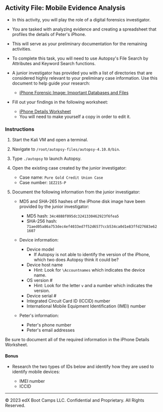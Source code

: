 ## Activity File: Mobile Evidence Analysis
 
- In this activity, you will play the role of a digital forensics investigator.
 
- You are tasked with analyzing evidence and creating a spreadsheet that profiles the details of Peter's iPhone.
 
- This will serve as your preliminary documentation for the remaining activities.
 
- To complete this task, you will need to use Autopsy's File Search by Attributes and Keyword Search functions.
 
- A junior investigator has provided you with a list of directories that are considered highly relevant to your preliminary case information. Use this document to help guide your research:

  - [iPhone Forensic Image: Important Databases and Files](https://docs.google.com/document/d/1MN4aTz8qsPh1SayR9LWKVNIGndLcSVrg1SPHj4NtVLs/edit)
 
- Fill out your findings in the following worksheet: 
  - [iPhone Details Worksheet](https://docs.google.com/document/d/1JWb0TA0Lw0AD4MM9fvbaVQAgCvA_Fkz7cgWocBTJot0/edit)
  - You will need to make yourself a copy in order to edit it.  

### Instructions

1. Start the Kali VM and open a terminal.

2. Navigate to `/root/autopsy-files/autopsy-4.10.0/bin`.
 
3. Type `./autopsy` to launch Autopsy.
 
4. Open the existing case created by the junior investigator:
 
    - Case name: `Pure Gold Credit Union Case`
    - Case number: `1EZ215-P`
  
5. Document the following information from the junior investigator:
  
    - MD5 and SHA-265 hashes of the iPhone disk image have been provided by the junior investigator: 
      - MD5 hash: `34c4888f095dc3241330462923f6fea5`
      - SHA-256 hash: `71aed05a86a753dec4ef4033ed7f52d6577ccb534ca0d1e83ffd27683e621607` 
 
    - Device information:  
      - Device model
        - If Autopsy is not able to identify the version of the iPhone, which two does Autopsy think it could be?
      - Device host name
          - Hint:  Look for `\Accountnames` which indicates the device name.
      - OS version #
          - Hint:  Look for the letter `v` and a number which indicates the version.
      - Device serial #
      - Integrated Circuit Card ID (ICCID) number
      - International Mobile Equipment Identification (IMEI) number

    
    - Peter's information:
    
      - Peter's phone number
      - Peter's email addresses
 
Be sure to document all of the required information in the iPhone Details Worksheet.
 
#### Bonus
 
- Research the two types of IDs below and identify how they are used to identify mobile devices:
 
   - IMEI number
   - ICCID

----
 
&copy; 2023 edX Boot Camps LLC. Confidential and Proprietary.   All Rights Reserved.
